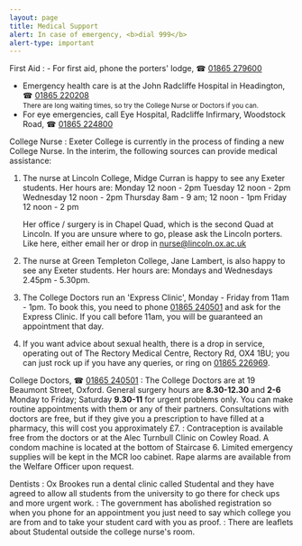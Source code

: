 ```yaml
---
layout: page
title: Medical Support
alert: In case of emergency, <b>dial 999</b>
alert-type: important
---
```

First Aid
: - For first aid, phone the porters' lodge, ☎ [01865 279600](tel:01865279600)
  - Emergency health care is at the John Radcliffe Hospital in Headington,
    ☎ [01865 220208](tel:01865220208)  
    <small>There are long waiting times, so try the College Nurse or Doctors if you can.</small>
  - For eye emergencies, call Eye Hospital, Radcliffe Infirmary, Woodstock Road,
    ☎ [01865 224800](tel:01865224800)

College Nurse
: Exeter College is currently in the process of finding a new College Nurse. In the interim, the following sources can provide medical assistance: 
1. The nurse at Lincoln College, Midge Curran is happy to see any Exeter
   students. Her hours are:
   Monday         12 noon - 2pm
   Tuesday         12 noon - 2pm
   Wednesday     12 noon - 2pm
   Thursday         8am - 9 am; 12 noon - 1pm
   Friday             12 noon - 2 pm

   Her office / surgery is in Chapel Quad, which is the second Quad at
   Lincoln. If you are unsure where to go, please ask the Lincoln porters.
   Like here, either email her or drop in [nurse@lincoln.ox.ac.uk](mailto:nurse@lincoln.ox.ac.uk)
   
2. The nurse at Green Templeton College, Jane Lambert, is also happy to
   see any Exeter students. Her hours are:
   Mondays and Wednesdays 2.45pm - 5.30pm.

3. The College Doctors run an 'Express Clinic', Monday - Friday from 11am - 1pm. 
   To book this, you need to phone [01865 240501](tel:01865240501) and ask for the Express
   Clinic. If you call before 11am, you will be guaranteed an appointment
   that day.

4. If you want advice about sexual health, there is a drop in service,
   operating out of The Rectory Medical Centre, Rectory Rd, OX4 1BU; you can
   just rock up if you have any queries, or ring on [01865 226969](tel:01865226969).

College Doctors, ☎ [01865 240501](tel:01865240501)
: The College Doctors are at 19 Beaumont Street, Oxford.
General surgery hours are **8.30-12.30** and **2-6** Monday to Friday;
Saturday **9.30-11** for urgent problems only. You can make routine
appointments with them or any of their partners. Consultations with doctors
are free, but if they give you a prescription to have filled at a pharmacy,
this will cost you approximately £7.
: Contraception is available free from the doctors or at the Alec Turnbull
Clinic on Cowley Road. A condom machine is located at the bottom of
Staircase 6. Limited emergency supplies will be kept in the MCR loo
cabinet. Rape alarms are available from the Welfare Officer upon request.

Dentists
: Ox Brookes run a dental clinic called Studental and they have agreed to
allow all students from the university to go there for check ups and more
urgent work.
: The government has abolished registration so when you phone for an appointment
you just need to say which college you are from and to take your student
card with you as proof.
: There are leaflets about Studental outside the college nurse's room.
